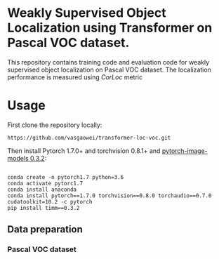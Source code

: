 # Weakly Supervised Object Localization using Transformer on Pascal VOC dataset. 

This repository contains training code and evaluation code for weakly supervised object localization on Pascal VOC dataset. The localization performance is measured using *CorLoc* metric

# Usage

First clone the repository locally:
```
https://github.com/vasgaowei/transformer-loc-voc.git
```
Then install Pytorch 1.7.0+ and torchvision 0.8.1+ and [pytorch-image-models 0.3.2](https://github.com/rwightman/pytorch-image-models):


```

conda create -n pytorch1.7 python=3.6
conda activate pytorc1.7
conda install anaconda
conda install pytorch==1.7.0 torchvision==0.8.0 torchaudio==0.7.0 cudatoolkit=10.2 -c pytorch
pip install timm==0.3.2
```
## Data preparation

### Pascal VOC dataset

